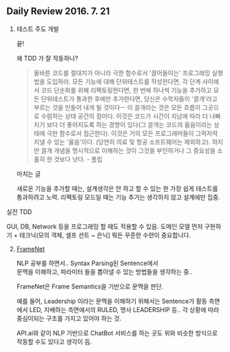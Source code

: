 ## Daily Review 2016. 7. 21


1. 테스트 주도 개발

	끝!

	왜 TDD 가 잘 작동하나?

	> 올바른 코드를 절대치가 아니라 극한 함수로서 '끌어들이는' 프로그래밍 실행법을 도입하라. 모든 기능에 대해 단위테스트를 작성한다면, 각 단계 사이에서 코드 단순화를 위해 리팩토링한다면, 한 번에 하나씩 기능을 추가하고 모든 단위테스트가 통과한 후에만 추가한다면, 당신은 수학자들이 '끌개'라고 부르는 것을 만들어 내게 될 것이다ㅡ 이 끌개라는 것은 모든 흐름이 그곳으로 수렴하는 상태 공간의 점이다. 이것은 코드가 시간이 지남에 따라 더 나빠지기 보다 더 좋아지도록 하는 경향이 있다(그 끌개는 코드의 옳음이라는 상태에 극한 함수로서 접근한다).
    이것은 거의 모든 프로그래머들이 그럭저럭 지낼 수 있는 '옳음'이다. (당연히 의료 및 항공 소프트웨어는 제외하고). 하지만 끌개 개념을 명시적으로 이해하는 것이 그것을 부인하거나 그 증요성을 소홀히 한 것보다 낫다.    - 플립
    
	마치는 글

   새로운 기능을 추가할 때는, 설계생각은 안 하고 할 수 있는 한 가장 쉽게 테스트를 통과하려고 노력.
   리팩토링 모드일 때는 기능 추가는 생각하지 않고 설계에만 집중.

  실전 TDD

   GUI, DB, Network 등을 프로그래밍 할 때도 적용할 수 있음.
   도메인 모델 먼저 구현하기 + 테크닉(모의 객체, 셀프 션트 ~ 은닉]
   뭐든 꾸준한 수련이 중요합니다.
   
2. [FrameNet](https://framenet.icsi.berkeley.edu/fndrupal/)

	NLP 공부를 하면서.. Syntax Parsing된 Sentence에서  
	문맥을 이해하고, 파라미터 들을 뽑아낼 수 있는 방법들을 생각하는 중..
	
	FrameNet은 Frame Semantics을 기반으로 문맥을 판단.
	
	예를 들어, Leadership 이라는 문맥을 이해하기 위해서는 Sentence가  활동 측면에서 LED, 지배하는 측면에서의 RULED, 명사 LEADERSHIP 등.. 각 상황에 따라 중심이되는 구조를 가지고 있어야 하는 것.
	
	API.ai와 같이 NLP 기반으로 ChatBot 서비스를 하는 곳도 위와 비슷한 방식으로 작동할 수도 있다고 생각이 듬.
	
	
